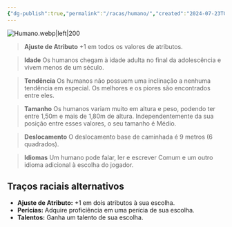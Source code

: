 ```yaml
---
{"dg-publish":true,"permalink":"/racas/humano/","created":"2024-07-23T08:29:11.000-03:00"}
---
```



![Humano.webp|left|200](/img/user/Arquivos/Humano.webp)

> **Ajuste de Atributo**
> +1 em todos os valores de atributos.  

> **Idade**
> Os humanos chegam à idade adulta no final da adolescência e vivem menos de um século.  

> **Tendência**
> Os humanos não possuem uma inclinação a nenhuma tendência em especial. Os melhores e os piores são encontrados entre eles.  

> **Tamanho**
> Os humanos variam muito em altura e peso, podendo ter entre 1,50m e mais de 1,80m de altura. Independentemente da sua posição entre esses valores, o seu tamanho é Médio.  

> **Deslocamento**
> O deslocamento base de caminhada é 9 metros (6 quadrados).  

> **Idiomas**
> Um humano pode falar, ler e escrever Comum e um outro idioma adicional à escolha do jogador.

## Traços raciais alternativos
- **Ajuste de Atributo:** +1 em dois atributos à sua escolha.  
- **Perícias:** Adquire proficiência em uma perícia de sua escolha.  
- **Talentos:** Ganha um talento de sua escolha.